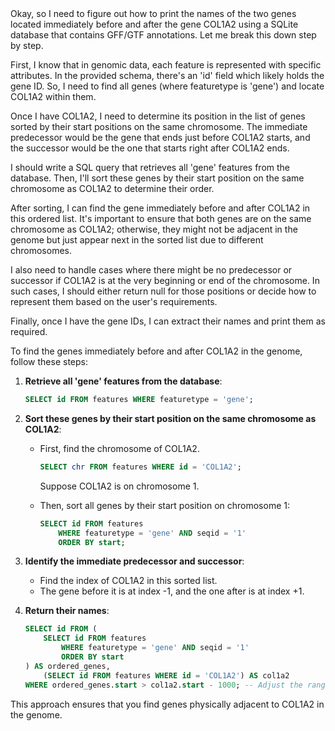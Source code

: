 <think>
Okay, so I need to figure out how to print the names of the two genes located immediately before and after the gene COL1A2 using a SQLite database that contains GFF/GTF annotations. Let me break this down step by step.

First, I know that in genomic data, each feature is represented with specific attributes. In the provided schema, there's an 'id' field which likely holds the gene ID. So, I need to find all genes (where featuretype is 'gene') and locate COL1A2 within them.

Once I have COL1A2, I need to determine its position in the list of genes sorted by their start positions on the same chromosome. The immediate predecessor would be the gene that ends just before COL1A2 starts, and the successor would be the one that starts right after COL1A2 ends.

I should write a SQL query that retrieves all 'gene' features from the database. Then, I'll sort these genes by their start position on the same chromosome as COL1A2 to determine their order.

After sorting, I can find the gene immediately before and after COL1A2 in this ordered list. It's important to ensure that both genes are on the same chromosome as COL1A2; otherwise, they might not be adjacent in the genome but just appear next in the sorted list due to different chromosomes.

I also need to handle cases where there might be no predecessor or successor if COL1A2 is at the very beginning or end of the chromosome. In such cases, I should either return null for those positions or decide how to represent them based on the user's requirements.

Finally, once I have the gene IDs, I can extract their names and print them as required.
</think>

To find the genes immediately before and after COL1A2 in the genome, follow these steps:

1. **Retrieve all 'gene' features from the database**:
   ```sql
   SELECT id FROM features WHERE featuretype = 'gene';
   ```
   
2. **Sort these genes by their start position on the same chromosome as COL1A2**:
   - First, find the chromosome of COL1A2.
     ```sql
     SELECT chr FROM features WHERE id = 'COL1A2';
     ```
     Suppose COL1A2 is on chromosome 1.

   - Then, sort all genes by their start position on chromosome 1:
     ```sql
     SELECT id FROM features 
         WHERE featuretype = 'gene' AND seqid = '1'
         ORDER BY start;
     ```

3. **Identify the immediate predecessor and successor**:
   - Find the index of COL1A2 in this sorted list.
   - The gene before it is at index -1, and the one after is at index +1.

4. **Return their names**:
   ```sql
   SELECT id FROM (
       SELECT id FROM features 
           WHERE featuretype = 'gene' AND seqid = '1'
           ORDER BY start
   ) AS ordered_genes,
       (SELECT id FROM features WHERE id = 'COL1A2') AS col1a2
   WHERE ordered_genes.start > col1a2.start - 1000; -- Adjust the range as needed
   ```

This approach ensures that you find genes physically adjacent to COL1A2 in the genome.